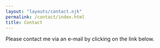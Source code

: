 ```yaml
---
layout: "layouts/contact.njk"
permalink: /contact/index.html
title: Contact
---
```


Please contact me via an e-mail by clicking on the link below. 